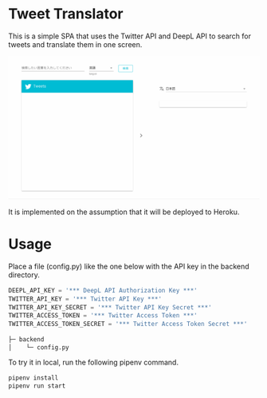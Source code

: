 # Tweet Translator
This is a simple SPA that uses the Twitter API and DeepL API to search for tweets and translate them in one screen.

![](/tweet-translator.gif)

It is implemented on the assumption that it will be deployed to Heroku.

# Usage

Place a file (config.py) like the one below with the API key in the backend directory.

```python
DEEPL_API_KEY = '*** DeepL API Authorization Key ***'
TWITTER_API_KEY = '*** Twitter API Key ***'
TWITTER_API_KEY_SECRET = '*** Twitter API Key Secret ***'
TWITTER_ACCESS_TOKEN = '*** Twitter Access Token ***'
TWITTER_ACCESS_TOKEN_SECRET = '*** Twitter Access Token Secret ***'
```

```
├─ backend
│    └─ config.py
```

To try it in local, run the following pipenv command.

```
pipenv install
pipenv run start
```
